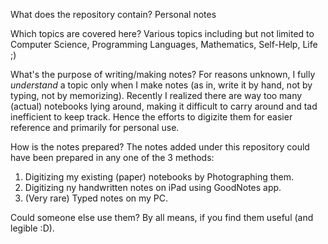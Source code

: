 What does the repository contain?
Personal notes

Which topics are covered here?
Various topics including but not limited to Computer Science, Programming Languages, Mathematics, Self-Help, Life ;)

What's the purpose of writing/making notes?
For reasons unknown, I fully _understand_ a topic only when I make notes (as in, write it by hand, not by typing, not by memorizing). Recently I realized there are way too many (actual) notebooks lying around, making it difficult to carry around and tad inefficient to keep track. Hence the efforts to digizite them for easier reference and primarily for personal use.

How is the notes prepared?
The notes added under this repository could have been prepared in any one of the 3 methods:
1) Digitizing my existing (paper) notebooks by Photographing them.
2) Digitizing ny handwritten notes on iPad using GoodNotes app.
3) (Very rare) Typed notes on my PC.

Could someone else use them?
By all means, if you find them useful (and legible :D).
